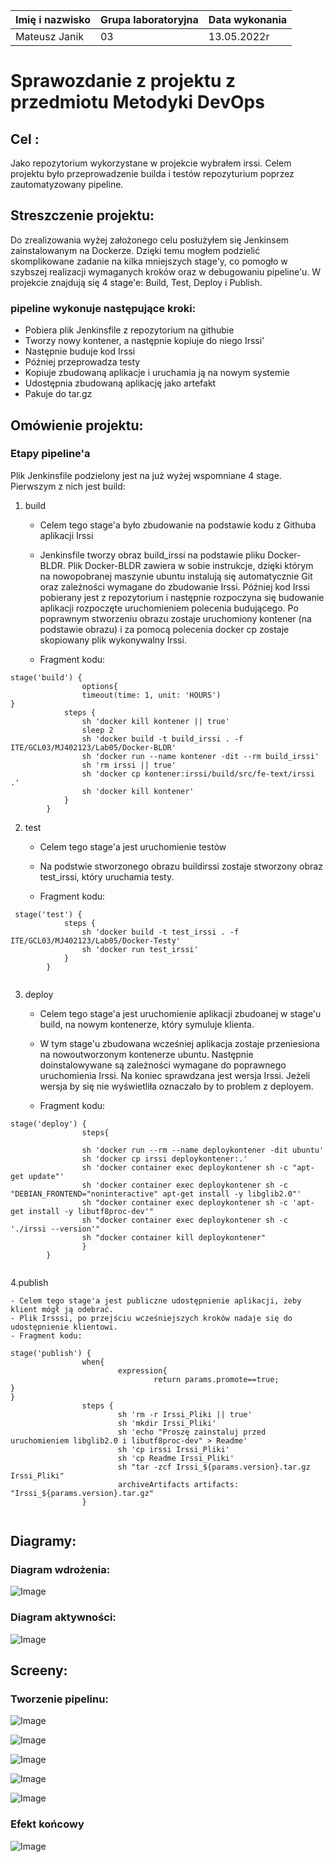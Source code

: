 | Imię i nazwisko | Grupa laboratoryjna | Data wykonania |
| ----------- | ----------- | ----------- |
| Mateusz Janik | 03 | 13.05.2022r |

# Sprawozdanie z projektu z przedmiotu Metodyki DevOps

## Cel :

Jako repozytorium wykorzystane w projekcie wybrałem irssi.
Celem projektu było przeprowadzenie builda i testów repozyturium poprzez zautomatyzowany pipeline.

## Streszczenie projektu:

Do zrealizowania wyżej założonego celu posłużyłem się Jenkinsem zainstalowanym na Dockerze. 
Dzięki temu mogłem podzielić skomplikowane zadanie na kilka mniejszych stage'y, co pomogło w szybszej realizacji wymaganych kroków oraz w debugowaniu pipeline'u.
W projekcie znajdują się 4 stage'e: Build, Test, Deploy i Publish.

### pipeline wykonuje następujące kroki:
- Pobiera plik Jenkinsfile z repozytorium na githubie
- Tworzy nowy kontener, a następnie kopiuje do niego Irssi'
- Następnie buduje kod Irssi
- Później przeprowadza testy
- Kopiuje zbudowaną aplikacje i uruchamia ją na nowym systemie
- Udostępnia zbudowaną aplikację jako artefakt
- Pakuje do tar.gz


## Omówienie projektu:

### Etapy pipeline'a

Plik Jenkinsfile podzielony jest na już wyżej wspomniane 4 stage. Pierwszym z nich jest build:

1. build

    - Celem tego stage'a było zbudowanie na podstawie kodu z Githuba aplikacji Irssi

    - Jenkinsfile tworzy obraz build_irssi na podstawie pliku Docker-BLDR. Plik Docker-BLDR zawiera w sobie instrukcje, dzięki którym na nowopobranej maszynie ubuntu instalują się automatycznie Git oraz zależności wymagane do zbudowanie Irssi.
    Później kod Irssi pobierany jest z repozytorium i następnie rozpoczyna się budowanie aplikacji rozpoczęte uruchomieniem polecenia budującego. Po poprawnym stworzeniu obrazu zostaje uruchomiony kontener (na podstawie obrazu) i za pomocą polecenia docker cp zostaje skopiowany plik wykonywalny Irssi.

    - Fragment kodu:

```
stage('build') {
                options{
                timeout(time: 1, unit: 'HOURS')
}
            steps {
                sh 'docker kill kontener || true'
                sleep 2
                sh 'docker build -t build_irssi . -f ITE/GCL03/MJ402123/Lab05/Docker-BLDR'
                sh 'docker run --name kontener -dit --rm build_irssi'
                sh 'rm irssi || true'
                sh 'docker cp kontener:irssi/build/src/fe-text/irssi .'
                sh 'docker kill kontener'
            }
        }

```



2. test

    - Celem tego stage'a jest uruchomienie testów

    - Na podstwie stworzonego obrazu buildirssi zostaje stworzony obraz test_irssi, który uruchamia testy.

    - Fragment kodu:

```
 stage('test') {
            steps {
                sh 'docker build -t test_irssi . -f ITE/GCL03/MJ402123/Lab05/Docker-Testy'
                sh 'docker run test_irssi'
            }
        }


```




3. deploy

    - Celem tego stage'a jest uruchomienie aplikacji zbudoanej w stage'u build, na nowym kontenerze, który symuluje klienta.

    - W tym stage'u zbudowana wcześniej aplikacja zostaje przeniesiona na nowoutworzonym kontenerze ubuntu. Następnie doinstalowywane są zależności wymagane do poprawnego uruchomienia Irssi.
    Na koniec sprawdzana jest wersja Irssi. Jeżeli wersja by się nie wyświetliła oznaczało by to problem z deployem.
    
    - Fragment kodu:

```
stage('deploy') {
                steps{

                sh 'docker run --rm --name deploykontener -dit ubuntu'
                sh 'docker cp irssi deploykontener:.'
                sh 'docker container exec deploykontener sh -c "apt-get update"'
                sh 'docker container exec deploykontener sh -c "DEBIAN_FRONTEND="noninteractive" apt-get install -y libglib2.0"'
                sh "docker container exec deploykontener sh -c 'apt-get install -y libutf8proc-dev'"
                sh "docker container exec deploykontener sh -c './irssi --version'"
                sh "docker container kill deploykontener"
                }
        }


```

4.publish
    
    - Celem tego stage'a jest publiczne udostępnienie aplikacji, żeby klient mógł ją odebrać.
    - Plik Irsssi, po przejściu wcześniejszych kroków nadaje się do udostępnienie klientowi.
    - Fragment kodu:

```
stage('publish') {
                when{
                        expression{
                                return params.promote==true;
}
}
                steps {
                        sh 'rm -r Irssi_Pliki || true'
                        sh 'mkdir Irssi_Pliki'
                        sh 'echo "Proszę zainstaluj przed uruchomieniem libglib2.0 i libutf8proc-dev" > Readme'
                        sh 'cp irssi Irssi_Pliki'
                        sh 'cp Readme Irssi_Pliki'
                        sh "tar -zcf Irssi_${params.version}.tar.gz Irssi_Pliki"
                        archiveArtifacts artifacts: "Irssi_${params.version}.tar.gz"
                }


```



## Diagramy:

### Diagram wdrożenia:

![Image](diagram1.JPG)

### Diagram aktywności:

![Image](Diagram2.JPG)

## Screeny:

### Tworzenie pipelinu:

![Image](1.JPG)

![Image](2.JPG)

![Image](3.JPG)

![Image](4.JPG)

![Image](5.JPG)

### Efekt końcowy

![Image](6.JPG)

